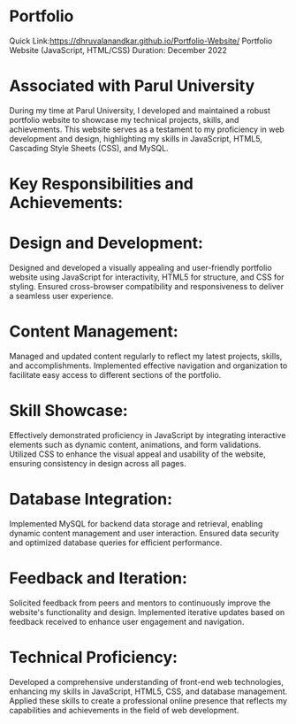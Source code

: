 # Portfolio
Quick Link:https://dhruvalanandkar.github.io/Portfolio-Website/
Portfolio Website (JavaScript, HTML/CSS)
Duration: December 2022

# Associated with Parul University

During my time at Parul University, I developed and maintained a robust portfolio website to showcase my technical projects, skills, and achievements. This website serves as a testament to my proficiency in web development and design, highlighting my skills in JavaScript, HTML5, Cascading Style Sheets (CSS), and MySQL.

# Key Responsibilities and Achievements:

# Design and Development: 
Designed and developed a visually appealing and user-friendly portfolio website using JavaScript for interactivity, HTML5 for structure, and CSS for styling. Ensured cross-browser compatibility and responsiveness to deliver a seamless user experience.

# Content Management: 
Managed and updated content regularly to reflect my latest projects, skills, and accomplishments. Implemented effective navigation and organization to facilitate easy access to different sections of the portfolio.

# Skill Showcase: 
Effectively demonstrated proficiency in JavaScript by integrating interactive elements such as dynamic content, animations, and form validations. Utilized CSS to enhance the visual appeal and usability of the website, ensuring consistency in design across all pages.

# Database Integration: 
Implemented MySQL for backend data storage and retrieval, enabling dynamic content management and user interaction. Ensured data security and optimized database queries for efficient performance.

# Feedback and Iteration: 
Solicited feedback from peers and mentors to continuously improve the website's functionality and design. Implemented iterative updates based on feedback received to enhance user engagement and navigation.

# Technical Proficiency: 
Developed a comprehensive understanding of front-end web technologies, enhancing my skills in JavaScript, HTML5, CSS, and database management. Applied these skills to create a professional online presence that reflects my capabilities and achievements in the field of web development.
